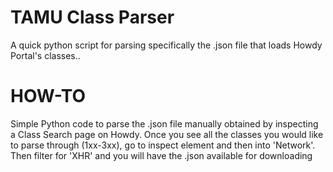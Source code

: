 # TAMU Class Parser
A quick python script for parsing specifically the .json file that loads Howdy Portal's classes..

# HOW-TO
Simple Python code to parse the .json file manually obtained by inspecting a Class Search page on Howdy. Once you see all the classes you would like to parse through (1xx-3xx), go to inspect element and then into 'Network'. Then filter for 'XHR' and you will have the .json available for downloading
